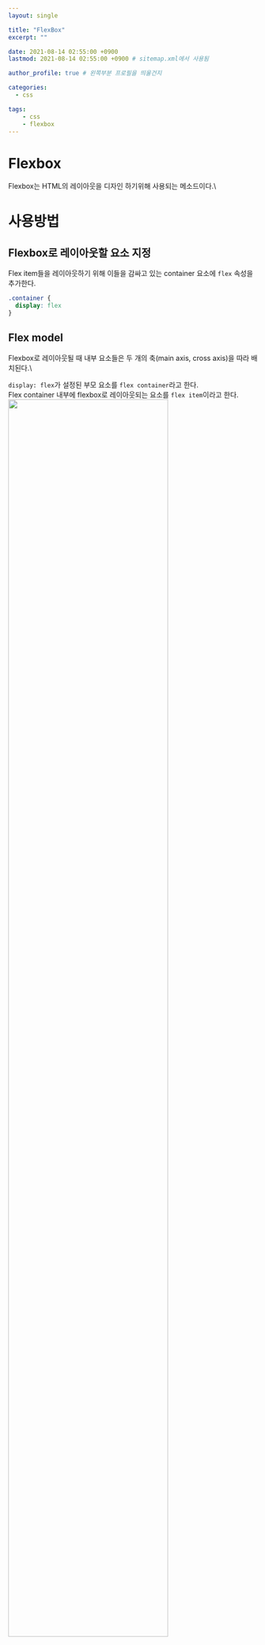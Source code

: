 ```yaml
---
layout: single

title: "FlexBox"
excerpt: ""

date: 2021-08-14 02:55:00 +0900
lastmod: 2021-08-14 02:55:00 +0900 # sitemap.xml에서 사용됨

author_profile: true # 왼쪽부분 프로필을 띄울건지

categories: 
  - css

tags: 
    - css
    - flexbox
---
```

# Flexbox
Flexbox는 HTML의 레이아웃을 디자인 하기위해 사용되는 메소드이다.\

# 사용방법
## Flexbox로 레이아웃할 요소 지정
Flex item들을 레이아웃하기 위해 이들을 감싸고 있는 container 요소에 `flex` 속성을 추가한다.
```css
.container {
  display: flex
}
```

## Flex model
Flexbox로 레이아웃될 때 내부 요소들은 두 개의 축(main axis, cross axis)을 따라 배치된다.\

`display: flex`가 설정된 부모 요소를 `flex container`라고 한다.\
Flex container 내부에 flexbox로 레이아웃되는 요소를 `flex item`이라고 한다.
<img src="https://developer.mozilla.org/en-US/docs/Learn/CSS/CSS_layout/Flexbox/flex_terms.png" width="80%" height="80%">

## flex-direction
Flexbox는 축을 설정할 수 있는 `flex-direction` 속성을 제공한다.\
기본값은 `row`이며, 브라우저 기본 언어가 작동하는 방향을 따라 일렬로 배치된다.\
다음 스타일 속성을 `flex container`스타일에 추가한다.
```css
.container {
  flex-direction: row
  /* row(default) | row-reverse | column | column-reverse */
}
```

## flex-wrap
기본적으로 flex item들은 한 줄에 배치된다.\
만약 flex item들이 flex container의 넓이보다 넓어진 경우,\
 `flex-wrap`을 이용해서 줄바꿈을 진행할 수 있다.
```css
.container {
  flex-wrap: wrap
  /* nowrap(default) | wrap | wrap-reverse */
}
```

## flex-flow
flex-direction과 flex-wrap을 한번에 설정할 때에는 `flex-flow`를 사용한다.
```css
.container {
  flex-flow: column nowrap
}
```

## justify-content
main-axis에 따라 alignment를 지정하기 위해서는 `justify-content`를 사용한다.
```css
.container {
  justify-content: flex-start
  /* flex-start(default) | flex-end | center | space-between | space-around | space-evenly */
}
```
<img src="https://css-tricks.com/wp-content/uploads/2018/10/justify-content.svg" width="30%" height="30%">

## align-items
cross-axis에 따라 alignment를 지정하기 위해서는 `align-items`를 사용한다.
```css
.container {
  align-items: stretch
  /* stretch(default) | flex-start | flex-end | center | baseline */
}
```
<img src="https://css-tricks.com/wp-content/uploads/2018/10/align-items.svg" width="30%" height="30%">

## align-content
cross-axis에 대한 정렬 방법을 설정한다.\
`flex-wrap`이 wrap, wrap-reverse 상태에서, main-axis로 배치된 flex item이 2줄 이상일 때 동작된다.
```css
.container {
  align-content: flex-start
  /* flex-start | flex-end | center | stretch | space-between | space-around | space-evenly */
}
```
<img src="https://css-tricks.com/wp-content/uploads/2018/10/align-content.svg" width="30%" height="30%">

## order
기본적으로 flex item은 html소스 순서대로 배치되지만,\
직접 순서를 정하고 싶은 경우 `order`를 사용한다.
```css
.item {
  order : 5
}
```

## flex-grow
flex item을 flex container 빈 공간을 채울 때, `flex-grow`를 사용한다.
```css
.item {
  flex-grow: 1 
  /* 0보다 큰 값*/
}
```

## flex-basis
flex item을 flex container에 비율에 따라 배치할 때 `flex-basis`를 사용한다.
```css
.item {
  flex-basis: 20% 
  /* auto 또는 0보다 큰 값 */
}
```

## align-self
flex item 중 특정 item만 `align-items`을 따로 적용할 때, `align-self`를 사용한다.
```css
.item {
  align-self: flex-end
  /*  auto | flex-start | flex-end | center | baseline | stretch */
}
```
<img src="https://css-tricks.com/wp-content/uploads/2018/10/align-self.svg" width="30%" height="30%">

